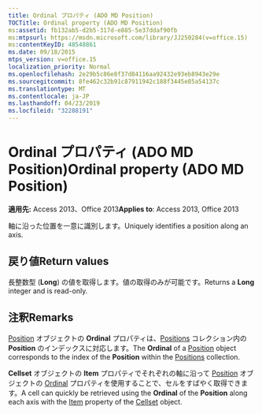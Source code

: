```yaml
---
title: Ordinal プロパティ (ADO MD Position)
TOCTitle: Ordinal property (ADO MD Position)
ms:assetid: fb132ab5-d2b5-317d-e885-5e37ddaf90fb
ms:mtpsurl: https://msdn.microsoft.com/library/JJ250284(v=office.15)
ms:contentKeyID: 48548861
ms.date: 09/18/2015
mtps_version: v=office.15
localization_priority: Normal
ms.openlocfilehash: 2e29b5c86e8f37d84116aa92432e93eb8943e29e
ms.sourcegitcommit: 8fe462c32b91c87911942c188f3445e85a54137c
ms.translationtype: MT
ms.contentlocale: ja-JP
ms.lasthandoff: 04/23/2019
ms.locfileid: "32288191"
---
```

# <a name="ordinal-property-ado-md-position"></a><span data-ttu-id="b8380-102">Ordinal プロパティ (ADO MD Position)</span><span class="sxs-lookup"><span data-stu-id="b8380-102">Ordinal property (ADO MD Position)</span></span>


<span data-ttu-id="b8380-103">**適用先:** Access 2013、Office 2013</span><span class="sxs-lookup"><span data-stu-id="b8380-103">**Applies to**: Access 2013, Office 2013</span></span>

<span data-ttu-id="b8380-104">軸に沿った位置を一意に識別します。</span><span class="sxs-lookup"><span data-stu-id="b8380-104">Uniquely identifies a position along an axis.</span></span>

## <a name="return-values"></a><span data-ttu-id="b8380-105">戻り値</span><span class="sxs-lookup"><span data-stu-id="b8380-105">Return values</span></span>

<span data-ttu-id="b8380-106">長整数型 (**Long**) の値を取得します。値の取得のみが可能です。</span><span class="sxs-lookup"><span data-stu-id="b8380-106">Returns a **Long** integer and is read-only.</span></span>

## <a name="remarks"></a><span data-ttu-id="b8380-107">注釈</span><span class="sxs-lookup"><span data-stu-id="b8380-107">Remarks</span></span>

<span data-ttu-id="b8380-108">[Position](position-object-ado-md.md) オブジェクトの **Ordinal** プロパティは、[Positions](positions-collection-ado-md.md) コレクション内の **Position** のインデックスに対応します。</span><span class="sxs-lookup"><span data-stu-id="b8380-108">The **Ordinal** of a [Position](position-object-ado-md.md) object corresponds to the index of the **Position** within the [Positions](positions-collection-ado-md.md) collection.</span></span>

<span data-ttu-id="b8380-109">**Cellset** オブジェクトの **Item** プロパティでそれぞれの軸に沿って [Position](item-property-ado-md-cellset.md) オブジェクトの [Ordinal](cellset-object-ado-md.md) プロパティを使用することで、セルをすばやく取得できます。</span><span class="sxs-lookup"><span data-stu-id="b8380-109">A cell can quickly be retrieved using the **Ordinal** of the **Position** along each axis with the [Item](item-property-ado-md-cellset.md) property of the [Cellset](cellset-object-ado-md.md) object.</span></span>

